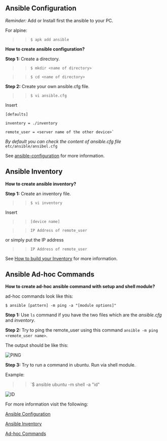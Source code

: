 ## Ansible Configuration

_Reminder:_ Add or Install first the ansible to your PC.

For alpine:

>> `$ apk add ansible`

__How to create ansible configuration?__

__Step 1:__ Create a directory.

>>`$ mkdir <name of directory>`

>>`$ cd <name of directory>`

__Step 2:__ Create your own ansible.cfg file.

>>`$ vi ansible.cfg`

Insert
```Linux Alpine
[defaults]

inventory = ./inventory

remote_user = <server name of the other device>`
```

_By default you can check the content of ansible.cfg file_  `etc/ansible/ansibel.cfg`

See [ansible-configuration](https://docs.ansible.com/ansible/latest/cli/ansible-config.html#ansible-config) for more information.

## Ansible Inventory
__How to create ansible inventory?__

__Step 1:__ Create an inventory file.

>>`$ vi inventory`

Insert

>>`[device name]`

>>`IP Address of remote_user`

or simply put the IP address

>>`IP Address of remote_user` 

See [How to build your Inventory](https://docs.ansible.com/ansible/latest/user_guide/intro_inventory.html#intro-inventory) for more information.

## Ansible Ad-hoc Commands

__How to create ad-hoc ansible command with setup and shell module?__

ad-hoc commands look like this:

`$ ansible [pattern] -m ping -a "[module options]"`

__Step 1:__ Use `ls` command if you have the two files which are  the _ansible.cfg_ and _inventory_.

__Step 2:__ Try to ping the remote_user using this command `ansible -m ping <remote_user name>`.

The output should be like this:

![PING](https://user-images.githubusercontent.com/75326926/101939724-59508000-3c20-11eb-80d4-135c2c6627db.PNG)

__Step 3:__ Try to run a command in ubuntu. Run via shell module.

Example:

>> `$ ansible ubuntu -m shell -a "id"

![ID](https://user-images.githubusercontent.com/75326926/101940576-ac770280-3c21-11eb-8713-e077d5495e8c.PNG)



For more information visit the following:

   [Ansible Configuration](https://tip.instructure.com/courses/14414/pages/2-dot-2-ansible-configuration?module_item_id=810770)

   [Ansible Inventory](https://docs.ansible.com/ansible/latest/user_guide/basic_concepts.html)

   [Ad-hoc Commands](https://docs.ansible.com/ansible/latest/user_guide/intro_adhoc.html)
